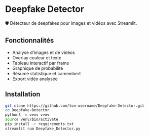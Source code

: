 # Deepfake Detector

🛡️ Détecteur de deepfakes pour images et vidéos avec Streamlit.

## Fonctionnalités
- Analyse d'images et de vidéos
- Overlay couleur et texte
- Tableau interactif par frame
- Graphique de probabilité
- Résumé statistique et camembert
- Export vidéo analysée

## Installation
```bash
git clone https://github.com/ton-username/Deepfake-Detector.git
cd Deepfake-Detector
python3 -m venv venv
source venv/bin/activate
pip install -r requirements.txt
streamlit run Deepfake_Detector.py
